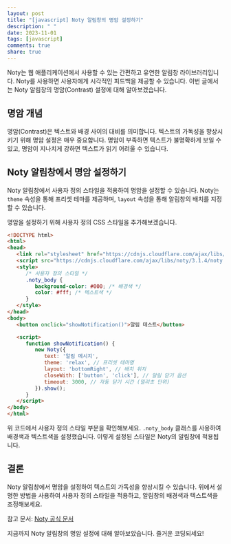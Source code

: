 ```yaml
---
layout: post
title: "[javascript] Noty 알림창의 명암 설정하기"
description: " "
date: 2023-11-01
tags: [javascript]
comments: true
share: true
---
```


Noty는 웹 애플리케이션에서 사용할 수 있는 간편하고 유연한 알림창 라이브러리입니다. Noty를 사용하면 사용자에게 시각적인 피드백을 제공할 수 있습니다. 이번 글에서는 Noty 알림창의 명암(Contrast) 설정에 대해 알아보겠습니다.

## 명암 개념

명암(Contrast)은 텍스트와 배경 사이의 대비를 의미합니다. 텍스트의 가독성을 향상시키기 위해 명암 설정은 매우 중요합니다. 명암이 부족하면 텍스트가 불명확하게 보일 수 있고, 명암이 지나치게 강하면 텍스트가 읽기 어려울 수 있습니다.

## Noty 알림창에서 명암 설정하기

Noty 알림창에서 사용자 정의 스타일을 적용하여 명암을 설정할 수 있습니다. Noty는 `theme` 속성을 통해 프리셋 테마를 제공하며, `layout` 속성을 통해 알림창의 배치를 지정할 수 있습니다.

명암을 설정하기 위해 사용자 정의 CSS 스타일을 추가해보겠습니다.

```html
<!DOCTYPE html>
<html>
<head>
   <link rel="stylesheet" href="https://cdnjs.cloudflare.com/ajax/libs/noty/3.1.4/noty.min.css">
   <script src="https://cdnjs.cloudflare.com/ajax/libs/noty/3.1.4/noty.min.js"></script>
   <style>
      /* 사용자 정의 스타일 */
      .noty_body {
         background-color: #000; /* 배경색 */
         color: #fff; /* 텍스트색 */
      }
   </style>
</head>
<body>
   <button onclick="showNotification()">알림 테스트</button>

   <script>
      function showNotification() {
         new Noty({
            text: '알림 메시지',
            theme: 'relax', // 프리셋 테마명
            layout: 'bottomRight', // 배치 위치
            closeWith: ['button', 'click'], // 알림 닫기 옵션
            timeout: 3000, // 자동 닫기 시간 (밀리초 단위)
         }).show();
      }
   </script>
</body>
</html>
```

위 코드에서 사용자 정의 스타일 부분을 확인해보세요. `.noty_body` 클래스를 사용하여 배경색과 텍스트색을 설정했습니다. 이렇게 설정된 스타일은 Noty의 알림창에 적용됩니다.

## 결론

Noty 알림창에서 명암을 설정하여 텍스트의 가독성을 향상시킬 수 있습니다. 위에서 설명한 방법을 사용하여 사용자 정의 스타일을 적용하고, 알림창의 배경색과 텍스트색을 조정해보세요.

참고 문서: [Noty 공식 문서](https://ned.im/noty/)

지금까지 Noty 알림창의 명암 설정에 대해 알아보았습니다. 즐거운 코딩되세요!